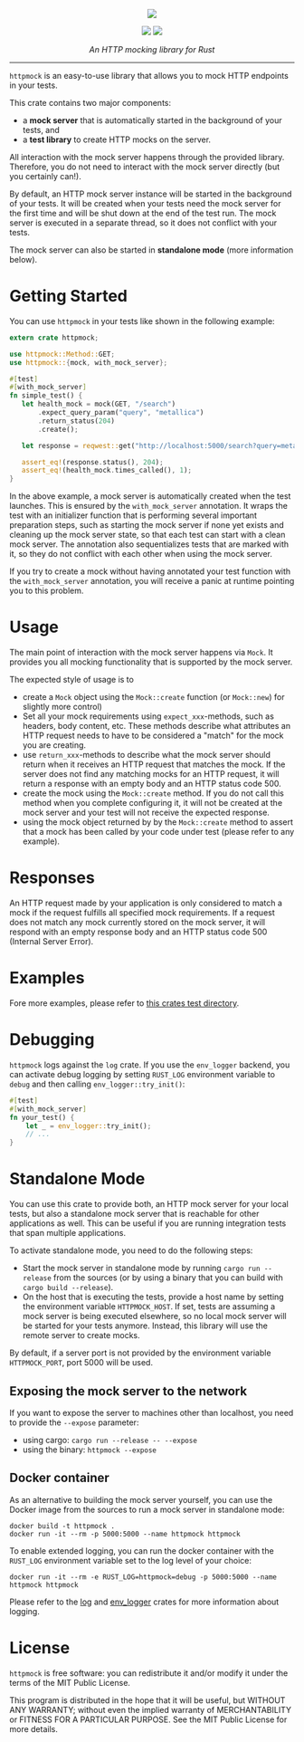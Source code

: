 <p>
  <p align="center"><img src="https://raw.githubusercontent.com/alexliesenfeld/httpmock/master/banner.png"></p>
  <p align="center">
    <a href="https://crates.io/crates/httpmock"><img src="https://img.shields.io/crates/v/httpmock.svg"></a>
    <a href="https://docs.rs/httpmock"><img src="https://docs.rs/httpmock/badge.svg"></a>
  </p>
  <p align="center"><em>An HTTP mocking library for Rust</em></p>
</p>

---
`httpmock` is an easy-to-use library that allows you to mock HTTP endpoints in your tests.

This crate contains two major components:

* a **mock server** that is automatically started in the background of your tests, and
* a **test library** to create HTTP mocks on the server.

All interaction with the mock server happens through the provided library. Therefore, you do
not need to interact with the mock server directly (but you certainly can!).

By default, an HTTP mock server instance will be started in the background of
your tests. It will be created when your tests need the mock server for the first
time and will be shut down at the end of the test run. The mock server is executed in a
separate thread, so it does not conflict with your tests.

The mock server can also be started in **standalone mode** (more information below).

# Getting Started
You can use `httpmock` in your tests like shown in the following example:
```rust
extern crate httpmock;

use httpmock::Method::GET;
use httpmock::{mock, with_mock_server};

#[test]
#[with_mock_server]
fn simple_test() {
   let health_mock = mock(GET, "/search")
       .expect_query_param("query", "metallica")
       .return_status(204)
       .create();

   let response = reqwest::get("http://localhost:5000/search?query=metallica").unwrap();

   assert_eq!(response.status(), 204);
   assert_eq!(health_mock.times_called(), 1);
}
```
In the above example, a mock server is automatically created when the test launches.
This is ensured by the `with_mock_server`
annotation. It wraps the test with an initializer function that is performing several important
preparation steps, such as starting the mock server if none yet exists
and cleaning up the mock server state, so that each test can start with
a clean mock server. The annotation also sequentializes tests that are marked with it, so
they do not conflict with each other when using the mock server.

If you try to create a mock without having annotated your test function
with the `with_mock_server` annotation,
you will receive a panic at runtime pointing you to this problem.

# Usage
The main point of interaction with the mock server happens via `Mock`.
It provides you all mocking functionality that is supported by the mock server.

The expected style of usage is to
* create a `Mock` object using the
`Mock::create` function
(or `Mock::new`) for slightly more control)
* Set all your mock requirements using `expect_xxx`-methods, such as headers, body content, etc.
These methods describe what attributes an HTTP request needs to have to be considered a
"match" for the mock you are creating.
* use `return_xxx`-methods to describe what the mock server should return when it receives
an HTTP request that matches the mock. If the server does not find any matching mocks for an
HTTP request, it will return a response with an empty body and an HTTP status code 500.
* create the mock using the `Mock::create` method. If you do
not call this method when you complete configuring it, it will not be created at the mock
server and your test will not receive the expected response.
* using the mock object returned by by the `Mock::create` method
to assert that a mock has been called by your code under test (please refer to any example).

# Responses
An HTTP request made by your application is only considered to match a mock if the request
fulfills all specified mock requirements. If a request does not match any mock currently stored
on the mock server, it will respond with an empty response body and an HTTP status code 500
(Internal Server Error).

# Examples
Fore more examples, please refer to
[this crates test directory](https://github.com/alexliesenfeld/httpmock/blob/master/tests/integration_tests.rs ).

# Debugging
`httpmock` logs against the `log` crate. If you use the `env_logger` backend, you can activate
debug logging by setting `RUST_LOG` environment variable to `debug` and then calling
`env_logger::try_init()`:
```rust
#[test]
#[with_mock_server]
fn your_test() {
    let _ = env_logger::try_init();
    // ...
}
```

# Standalone Mode
You can use this crate to provide both, an HTTP mock server for your local tests,
but also a standalone mock server that is reachable for other applications as well. This can be
useful if you are running integration tests that span multiple applications.

To activate standalone mode, you need to do the following steps:
* Start the mock server in standalone mode by running `cargo run --release` from the sources
(or by using a binary that you can build with `cargo build --release`).
* On the host that is executing the tests, provide a host name by setting the environment variable
`HTTPMOCK_HOST`. If set, tests are assuming a mock server is being executed elsewhere,
so no local mock server will be started for your tests anymore. Instead, this library will use
the remote server to create mocks.

By default, if a server port is not provided by the environment variable
`HTTPMOCK_PORT`, port 5000 will be used.

## Exposing the mock server to the network
If you want to expose the server to machines other than localhost, you need to provide the
`--expose` parameter:
* using cargo: `cargo run --release -- --expose`
* using the binary: `httpmock --expose`

## Docker container
As an alternative to building the mock server yourself, you can use the Docker image from
the sources to run a mock server in standalone mode:
```shell
docker build -t httpmock .
docker run -it --rm -p 5000:5000 --name httpmock httpmock
```

To enable extended logging, you can run the docker container with the `RUST_LOG` environment
variable set to the log level of your choice:
```shell
docker run -it --rm -e RUST_LOG=httpmock=debug -p 5000:5000 --name httpmock httpmock
```
Please refer to the [log](https://docs.rs/crate/log) and [env_logger](https://docs.rs/crate/env_logger) crates
for more information about logging.

# License
`httpmock` is free software: you can redistribute it and/or modify it under the terms of the MIT Public License.
 
This program is distributed in the hope that it will be useful, but WITHOUT ANY WARRANTY; without even the implied 
warranty of MERCHANTABILITY or FITNESS FOR A PARTICULAR PURPOSE. See the MIT Public License for more details.

